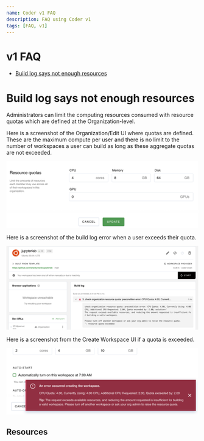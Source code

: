 ```yaml
---
name: Coder v1 FAQ
description: FAQ using Coder v1
tags: [FAQ, v1]
---
```


# v1 FAQ
- [Build log says not enough resources](#build-log-says-not-enough-resources)

# Build log says not enough resources
Administrators can limit the computing resources consumed with resource quotas which are defined at the Organization-level.

Here is a screenshot of the Organization/Edit UI where quotas are defined. These are the maximum compute per user and there is no limit to the number of workspaces a user can build as long as these aggregate quotas are not exceeded.

![configuring resource quotas](./assets/org-resource-quotas.png)

Here is a screenshot of the build log error when a user exceeds their quota.

![build log exceeding quota](./assets/resource-quota-exceeded.png)

Here is a screenshot from the Create Workspace UI if a quota is exceeded.

![create workspace quota exceeded](./assets/create-workspace-quota-exceeded.png)

## Resources
